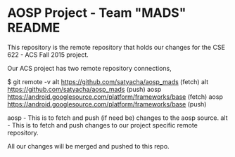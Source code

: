 # AOSP Project - Team "MADS" README

This repository is the remote repository that holds our changes for the CSE 622 - ACS Fall 2015 project.

Our ACS project has two remote repository connections,

$ git remote -v
alt	https://github.com/satyacha/aosp_mads (fetch)
alt	https://github.com/satyacha/aosp_mads (push)
aosp	https://android.googlesource.com/platform/frameworks/base (fetch)
aosp	https://android.googlesource.com/platform/frameworks/base (push)

aosp - This is to fetch and push (if need be) changes to the aosp source.
alt - This is to fetch and push changes to our project specific remote repository.

All our changes will be merged and pushed to this repo.

